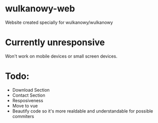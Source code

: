 # wulkanowy-web
Website created specially for wulkanowy/wulkanowy


# Currently unresponsive
Won't work on mobile devices or small screen devices.


# Todo:
- Download Section
- Contact Section
- Resposiveness
- Move to vue
- Beautify code so it's more realdable and understandable for possible commiters 
